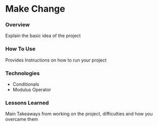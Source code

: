 # Make Change

### Overview

Explain the basic idea of the project

### How To Use

Provides Instructions on how to run your project

### Technologies

* Conditionals
* Modulus Operator

### Lessons Learned

Main Takeaways from working on the project, difficulties and how you overcame them
